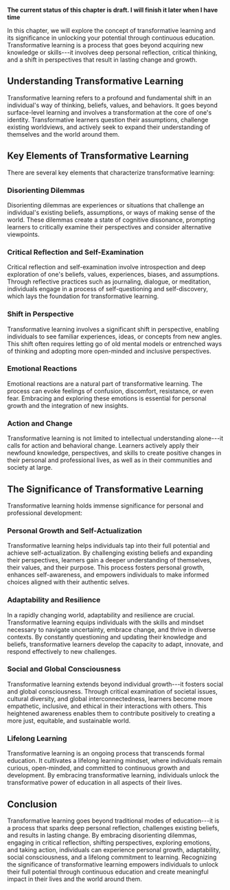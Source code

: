 **The current status of this chapter is draft. I will finish it later when I have time**

In this chapter, we will explore the concept of transformative learning and its significance in unlocking your potential through continuous education. Transformative learning is a process that goes beyond acquiring new knowledge or skills---it involves deep personal reflection, critical thinking, and a shift in perspectives that result in lasting change and growth.

Understanding Transformative Learning
-------------------------------------

Transformative learning refers to a profound and fundamental shift in an individual's way of thinking, beliefs, values, and behaviors. It goes beyond surface-level learning and involves a transformation at the core of one's identity. Transformative learners question their assumptions, challenge existing worldviews, and actively seek to expand their understanding of themselves and the world around them.

Key Elements of Transformative Learning
---------------------------------------

There are several key elements that characterize transformative learning:

### Disorienting Dilemmas

Disorienting dilemmas are experiences or situations that challenge an individual's existing beliefs, assumptions, or ways of making sense of the world. These dilemmas create a state of cognitive dissonance, prompting learners to critically examine their perspectives and consider alternative viewpoints.

### Critical Reflection and Self-Examination

Critical reflection and self-examination involve introspection and deep exploration of one's beliefs, values, experiences, biases, and assumptions. Through reflective practices such as journaling, dialogue, or meditation, individuals engage in a process of self-questioning and self-discovery, which lays the foundation for transformative learning.

### Shift in Perspective

Transformative learning involves a significant shift in perspective, enabling individuals to see familiar experiences, ideas, or concepts from new angles. This shift often requires letting go of old mental models or entrenched ways of thinking and adopting more open-minded and inclusive perspectives.

### Emotional Reactions

Emotional reactions are a natural part of transformative learning. The process can evoke feelings of confusion, discomfort, resistance, or even fear. Embracing and exploring these emotions is essential for personal growth and the integration of new insights.

### Action and Change

Transformative learning is not limited to intellectual understanding alone---it calls for action and behavioral change. Learners actively apply their newfound knowledge, perspectives, and skills to create positive changes in their personal and professional lives, as well as in their communities and society at large.

The Significance of Transformative Learning
-------------------------------------------

Transformative learning holds immense significance for personal and professional development:

### Personal Growth and Self-Actualization

Transformative learning helps individuals tap into their full potential and achieve self-actualization. By challenging existing beliefs and expanding their perspectives, learners gain a deeper understanding of themselves, their values, and their purpose. This process fosters personal growth, enhances self-awareness, and empowers individuals to make informed choices aligned with their authentic selves.

### Adaptability and Resilience

In a rapidly changing world, adaptability and resilience are crucial. Transformative learning equips individuals with the skills and mindset necessary to navigate uncertainty, embrace change, and thrive in diverse contexts. By constantly questioning and updating their knowledge and beliefs, transformative learners develop the capacity to adapt, innovate, and respond effectively to new challenges.

### Social and Global Consciousness

Transformative learning extends beyond individual growth---it fosters social and global consciousness. Through critical examination of societal issues, cultural diversity, and global interconnectedness, learners become more empathetic, inclusive, and ethical in their interactions with others. This heightened awareness enables them to contribute positively to creating a more just, equitable, and sustainable world.

### Lifelong Learning

Transformative learning is an ongoing process that transcends formal education. It cultivates a lifelong learning mindset, where individuals remain curious, open-minded, and committed to continuous growth and development. By embracing transformative learning, individuals unlock the transformative power of education in all aspects of their lives.

Conclusion
----------

Transformative learning goes beyond traditional modes of education---it is a process that sparks deep personal reflection, challenges existing beliefs, and results in lasting change. By embracing disorienting dilemmas, engaging in critical reflection, shifting perspectives, exploring emotions, and taking action, individuals can experience personal growth, adaptability, social consciousness, and a lifelong commitment to learning. Recognizing the significance of transformative learning empowers individuals to unlock their full potential through continuous education and create meaningful impact in their lives and the world around them.

